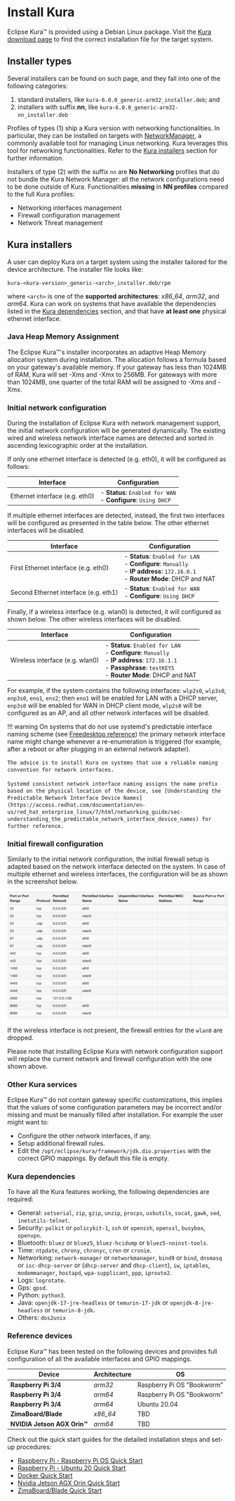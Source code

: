 # Install Kura

Eclipse Kura&trade; is provided using a Debian Linux package. Visit the [Kura download page](https://www.eclipse.org/kura/downloads.php) to find the correct installation file for the target system.



## Installer types

Several installers can be found on such page, and they fall into one of the following categories:

1. standard installers, like `kura-6.0.0_generic-arm32_installer.deb`; and
2. installers with suffix **nn**, like `kura-6.0.0_generic-arm32-nn_installer.deb`

Profiles of types (1) ship a Kura version with networking functionalities. In particular, they can be installed on targets with [NetworkManager](https://networkmanager.dev), a commonly available tool for managing Linux networking. Kura leverages this tool for networking functionalities. Refer to the [Kura installers](#kura-installers) section for further information.

Installers of type (2) with the suffix `nn` are **No Networking** profiles that do not bundle the Kura Network Manager: all the network configurations need to be done outside of Kura. Functionalities **missing** in **NN profiles** compared to the full Kura profiles:

- Networking interfaces management
- Firewall configuration management
- Network Threat management



## Kura installers

A user can deploy Kura on a target system using the installer tailored for the device architecture. The installer file looks like:

```
kura-<kura-version>_generic-<arch>_installer.deb/rpm
```

where `<arch>` is one of the **supported architectures**: *x86_64*, *arm32*, and *arm64*. Kura can work on systems that have available the dependencies listed in the [Kura dependencies](#kura-dependencies) section, and that have **at least one** physical ethernet interface.

### Java Heap Memory Assignment
The Eclipse Kura&trade;'s installer incorporates an adaptive Heap Memory allocation system during installation. The allocation follows a formula based on your gateway's available memory. If your gateway has less than 1024MB of RAM, Kura will set -Xms and -Xmx to 256MB. For gateways with more than 1024MB, one quarter of the total RAM will be assigned to -Xms and -Xmx.

### Initial network configuration

During the installation of Eclipse Kura with network management support, the initial network configuration will be generated dynamically. The existing wired and wireless network interface names are detected and sorted in ascending lexicographic order at the installation.

If only one ethernet interface is detected (e.g. eth0), it will be configured as follows:

| Interface | Configuration |
|-----------|---------------|
| Ethernet interface (e.g. eth0) | - **Status**: `Enabled for WAN`<br>- **Configure**: `Using DHCP`|

If multiple ethernet interfaces are detected, instead, the first two interfaces will be configured as presented in the table below. The other ethernet interfaces will be disabled.

| Interface | Configuration |
|-----------|---------------|
| First Ethernet interface (e.g. eth0) | - **Status**: `Enabled for LAN`<br>- **Configure**: `Manually`<br>- **IP address**: `172.16.0.1`<br>- **Router Mode**: DHCP and NAT|
| Second Ethernet interface (e.g. eth1) | - **Status**: `Enabled for WAN`<br>- **Configure**: `Using DHCP`|

Finally, if a wireless interface (e.g. wlan0) is detected, it will configured as shown below. The other wireless interfaces will be disabled.

| Interface | Configuration |
|-----------|---------------|
| Wireless interface (e.g. wlan0) | - **Status**: `Enabled for LAN`<br>- **Configure**: `Manually`<br>- **IP address**: `172.16.1.1`<br>- **Passphrase**: `testKEYS`<br>- **Router Mode**: DHCP and NAT |

For example, if the system contains the following interfaces: `wlp2s0`, `wlp3s0`, `enp3s0`, `eno1`, `ens2`; then `eno1` will be
enabled for LAN with a DHCP server, `enp3s0` will be enabled for WAN in DHCP client mode, `wlp2s0` will be configured as an AP, and all other network interfaces will be disabled.

!!! warning
    On systems that do not use systemd's predictable interface naming scheme (see [Freedesktop reference](https://www.freedesktop.org/wiki/Software/systemd/PredictableNetworkInterfaceNames/)) the primary network interface name might change whenever a re-enumeration is triggered (for example, after a reboot or after plugging in an external network adapter).

    The advice is to install Kura on systems that use a reliable naming convention for network interfaces.

    Systemd consistent network interface naming assigns the name prefix based on the physical location of the device, see [Understanding the Predictable Network Interface Device Names](https://access.redhat.com/documentation/en-us/red_hat_enterprise_linux/7/html/networking_guide/sec-understanding_the_predictable_network_interface_device_names) for further reference.

### Initial firewall configuration

Similarly to the initial network configuration, the initial firewall setup is adapted based on the network interface detected on the system. In case of multiple ethernet and wireless interfaces, the configuration will be as shown in the screenshot below.

![](./images/firewall-generic.png)

If the wireless interface is not present, the firewall entries for the `wlan0` are dropped.

Please note that installing Eclipse Kura with network configuration support will replace the current network and firewall configuration with the one shown above.

### Other Kura services

Eclipse Kura&trade; do not contain gateway specific customizations, this implies that the values of some configuration parameters may be incorrect and/or missing and must be manually filled after installation. For example the user might want to:

- Configure the other network interfaces, if any.
- Setup additional firewall rules.
- Edit the `/opt/eclipse/kura/framework/jdk.dio.properties` with the correct GPIO mappings. By default this file is empty.

### Kura dependencies

To have all the Kura features working, the following dependencies are required:

- General: `setserial`, `zip`, `gzip`, `unzip`, `procps`, `usbutils`, `socat`, `gawk`, `sed`, `inetutils-telnet`.
- Security: `polkit` or `policykit-1`, `ssh` or `openssh`, `openssl`, `busybox`, `openvpn`.
- Bluetooth: `bluez` or `bluez5`, `bluez-hcidump` or `bluez5-noinst-tools`.
- Time: `ntpdate`, `chrony`, `chronyc`, `cron` or `cronie`.
- Networking: `network-manager` or `networkmanager`, `bind9` or `bind`, `dnsmasq` or `isc-dhcp-server` or (`dhcp-server` and `dhcp-client`), `iw`, `iptables`, `modemmanager`, `hostapd`, `wpa-supplicant`, `ppp`, `iproute2`.
- Logs: `logrotate`.
- Gps: `gpsd`.
- Python: `python3`.
- Java: `openjdk-17-jre-headless` or `temurin-17-jdk` or `openjdk-8-jre-headless` or `temurin-8-jdk`.
- Others: `dos2unix`

### Reference devices

Eclipse Kura&trade; has been tested on the following devices and provides full configuration of all the available interfaces and GPIO mappings.

| Device | Architecture | OS |
| - | - | - |
| **Raspberry Pi 3/4** | *arm32* | Raspberry Pi OS "Bookworm" |
| **Raspberry Pi 3/4** | *arm64* | Raspberry Pi OS "Bookworm" |
| **Raspberry Pi 3/4** | *arm64* | Ubuntu 20.04 |
| **ZimaBoard/Blade** | *x86_64* | TBD |
| **NVIDIA Jetson AGX Orin&trade;** | *arm64* | TBD |

Check out the quick start guides for the detailed installation steps and set-up procedures:

- [Raspberry Pi - Raspberry Pi OS Quick Start](./raspberry-pi-raspberryos-quick-start.md)
- [Raspberry Pi - Ubuntu 20 Quick Start](./raspberry-pi-ubuntu-20-quick-start.md)
- [Docker Quick Start](./docker-quick-start.md)
- [Nvidia Jetson AGX Orin Quick Start](./nvidia-jetson-orin-quick-start.md)
- [ZimaBoard/Blade Quick Start](./zima-board-quick-start.md)
